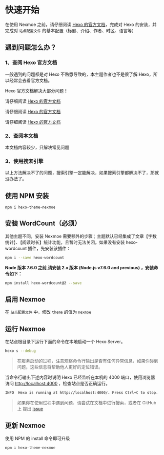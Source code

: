 # 快速开始

在使用 Nexmoe 之前，请仔细阅读 [Hexo 的官方文档](https://hexo.io/zh-cn/docs/)，完成对 Hexo 的安装，并完成对 `站点配置文件` 的基本配置（标题、介绍、作者、时区、语言等）

## 遇到问题怎么办？

### 1、查阅 Hexo 官方文档

一般遇到的问题都是对 Hexo 不熟悉导致的，本主题作者也不是很了解 Hexo，所以经常会去看官方文档。

Hexo 官方文档解决大部分问题！

请仔细阅读 [Hexo 的官方文档](https://hexo.io/zh-cn/docs/)

请仔细阅读 [Hexo 的官方文档](https://hexo.io/zh-cn/docs/)

请仔细阅读 [Hexo 的官方文档](https://hexo.io/zh-cn/docs/)

### 2、查阅本文档

本文档内容较少，只解决常见问题

### 3、使用搜索引擎

以上方法解决不了的问题，搜索引擎一定能解决，如果搜索引擎都解决不了，那就没办法了。



## 使用 NPM 安装

```
npm i hexo-theme-nexmoe
```

## 安装 WordCount（必须）

其他主题不同，安装 Nexmoe 需要额外的步骤；主题默认已经集成了文章【字数统计】、【阅读时长】统计功能，且暂时无法关闭。如果没有安装 hexo-wordcount 插件，先安装该插件：

```bash
npm i --save hexo-wordcount
```

**Node 版本 7.6.0 之前,请安装 2.x 版本 \(Node.js v7.6.0 and previous\) ，安装命令如下：**

```bash
npm install hexo-wordcount@2 --save
```

## 启用 Nexmoe

在 `站点配置文件` 中，修改 `theme` 的值为 `nexmoe`

## 运行 Nexmoe

在站点根目录下运行下面的命令在本地启动一个 Hexo Server。

```bash
hexo s --debug
```

> 在服务启动的过程，注意观察命令行输出是否有任何异常信息，如果你碰到问题，这些信息将帮助他人更好的定位错误。

当命令行输出下述内容时说明 Hexo 已经监听在本机的 4000 端口，使用浏览器访问 [http://localhost:4000](http://localhost:4000) ，检查站点是否正确运行。

```bash
INFO  Hexo is running at http://localhost:4000/. Press Ctrl+C to stop.
```

> 如果你在使用过程中遇到问题，请尝试在文档中进行搜索，或者在 GitHub 上 提出 [issue](https://github.com/nexmoe/hexo-theme-nexmoe/issues/new)

## 更新 Nexmoe

使用 NPM 的 install 命令即可升级

```
npm i hexo-theme-nexmoe
```


